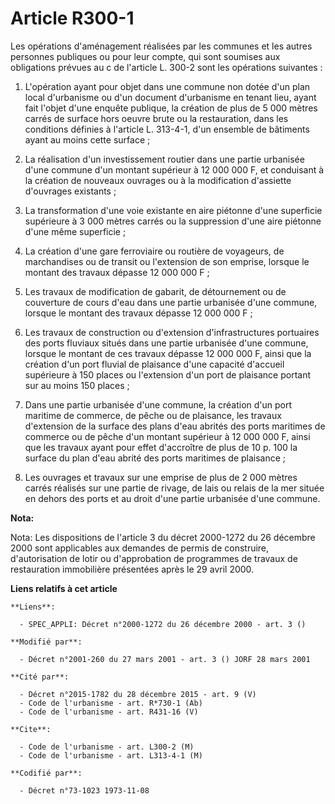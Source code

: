 # Article R300-1

Les opérations d'aménagement réalisées par les communes et les autres personnes publiques ou pour leur compte, qui sont
soumises aux obligations prévues au c de l'article L. 300-2 sont les opérations suivantes :

1. L'opération ayant pour objet dans une commune non dotée d'un plan local d'urbanisme ou d'un document d'urbanisme en tenant
lieu, ayant fait l'objet d'une enquête publique, la création de plus de 5 000 mètres carrés de surface hors oeuvre brute ou
la restauration, dans les conditions définies à l'article L. 313-4-1, d'un ensemble de bâtiments ayant au moins cette
surface ;

2. La réalisation d'un investissement routier dans une partie urbanisée d'une commune d'un montant supérieur à 12 000 000 F,
et conduisant à la création de nouveaux ouvrages ou à la modification d'assiette d'ouvrages existants ;

3. La transformation d'une voie existante en aire piétonne d'une superficie supérieure à 3 000 mètres carrés ou la
suppression d'une aire piétonne d'une même superficie ;

4. La création d'une gare ferroviaire ou routière de voyageurs, de marchandises ou de transit ou l'extension de son emprise,
lorsque le montant des travaux dépasse 12 000 000 F ;

5. Les travaux de modification de gabarit, de détournement ou de couverture de cours d'eau dans une partie urbanisée d'une
commune, lorsque le montant des travaux dépasse 12 000 000 F ;

6. Les travaux de construction ou d'extension d'infrastructures portuaires des ports fluviaux situés dans une partie
urbanisée d'une commune, lorsque le montant de ces travaux dépasse 12 000 000 F, ainsi que la création d'un port fluvial de
plaisance d'une capacité d'accueil supérieure à 150 places ou l'extension d'un port de plaisance portant sur au moins 150
places ;

7. Dans une partie urbanisée d'une commune, la création d'un port maritime de commerce, de pêche ou de plaisance, les travaux
d'extension de la surface des plans d'eau abrités des ports maritimes de commerce ou de pêche d'un montant supérieur à 12 000
000 F, ainsi que les travaux ayant pour effet d'accroître de plus de 10 p. 100 la surface du plan d'eau abrité des ports
maritimes de plaisance ;

8. Les ouvrages et travaux sur une emprise de plus de 2 000 mètres carrés réalisés sur une partie de rivage, de lais ou
relais de la mer située en dehors des ports et au droit d'une partie urbanisée d'une commune.

**Nota:**

Nota: Les dispositions de l'article 3 du décret 2000-1272 du 26 décembre 2000 sont applicables aux demandes de permis de
construire, d'autorisation de lotir ou d'approbation de programmes de travaux de restauration immobilière présentées après le
29 avril 2000.

**Liens relatifs à cet article**

	**Liens**:

	  - SPEC_APPLI: Décret n°2000-1272 du 26 décembre 2000 - art. 3 ()

	**Modifié par**:

	  - Décret n°2001-260 du 27 mars 2001 - art. 3 () JORF 28 mars 2001

	**Cité par**:

	  - Décret n°2015-1782 du 28 décembre 2015 - art. 9 (V)
	  - Code de l'urbanisme - art. R*730-1 (Ab)
	  - Code de l'urbanisme - art. R431-16 (V)

	**Cite**:

	  - Code de l'urbanisme - art. L300-2 (M)
	  - Code de l'urbanisme - art. L313-4-1 (M)

	**Codifié par**:

	  - Décret n°73-1023 1973-11-08
